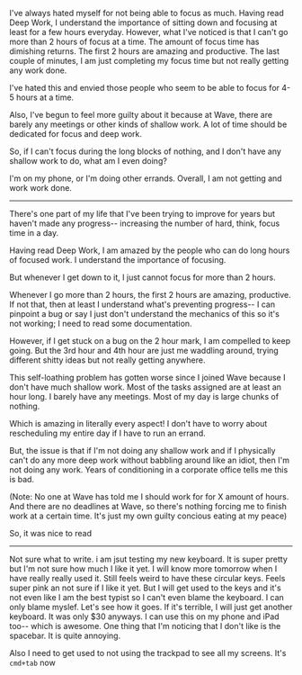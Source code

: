 
I've always hated myself for not being able to focus as much. Having read Deep Work, I understand the importance of sitting down and focusing at least for a few hours everyday. However, what I've noticed is that I can't go more than 2 hours of focus at a time. The amount of focus time has dimishing returns. The first 2 hours are amazing and productive. The last couple of minutes, I am just completing my focus time but not really getting any work done.

I've hated this and envied those people who seem to be able to focus for 4-5 hours at a time. 

Also, I've begun to feel more guilty about it because at Wave, there are barely any meetings or other kinds of shallow work. A lot of time should be dedicated for focus and deep work.

So, if I can't focus during the long blocks of nothing, and I don't have any shallow work to do, what am I even doing?

I'm on my phone, or I'm doing other errands. Overall, I am not getting and work work done.


___
There's one part of my life that I've been trying to improve for years but haven't made any progress-- increasing the  number of hard, think, focus time in a day. 

Having read Deep Work, I am amazed by the people who can do long hours of focused work. I understand the importance of focusing.

But whenever I get down to it, I just cannot focus for more than 2 hours. 

Whenever I go more than 2 hours, the first 2 hours are amazing, productive. If not that, then at least I understand what's preventing progress-- I can pinpoint a bug or say I just don't understand the mechanics of this so it's not working; I need to read some documentation.

However, if I get stuck on a bug on the 2 hour mark, I am compelled to keep going. But the 3rd hour and 4th hour are just me waddling around, trying different shitty ideas but not really getting anywhere.

This self-loathing problem has gotten worse since I joined Wave because I don't have much shallow work. Most of the tasks assigned are at least an hour long. I barely have any meetings. Most of my day is large chunks of nothing. 

Which is amazing in literally every aspect! I don't have to worry about rescheduling my entire day if I have to run an errand.

But, the issue is that if I'm not doing any shallow work and if I physically can't do any more deep work without babbling around like an idiot, then I'm not doing any work. Years of conditioning in a corporate office tells me this is bad.

(Note: No one at Wave has told me I should work for for X amount of hours. And there are no deadlines at Wave, so there's nothing forcing me to finish work at a certain time. It's just my own guilty concious eating at my peace)

So, it was nice to read 

___
Not sure what to write. i am jsut testing my new keyboard. It is super pretty but I'm not sure how much I like it yet. I will know more tomorrow when I have really really used it. Still feels weird to have these circular keys. Feels super pink an not sure if I like it yet. But I will get used to the keys and it's not even like I am the best typist so I can't even blame the keyboard. I can only blame myslef. Let's see how it goes. If it's terrible, I will just get another keyboard. It was only $30 anyways. I can use this on my phone and iPad too-- which is awesome. One thing that I'm noticing that I don't like is the spacebar. It is quite annoying.

Also I need to get used to not using the trackpad to see all my screens. It's `cmd+tab` now


